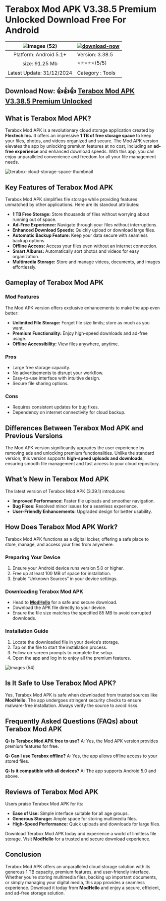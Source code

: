 
# Terabox Mod APK V3.38.5 Premium Unlocked Download Free For Android

| ![images (52)](https://github.com/user-attachments/assets/f52e4a06-148f-48d0-8855-3431b27698fa)| [![download-now](https://github.com/user-attachments/assets/22657e67-9d2d-46af-a41a-5d365d2ddc1f)](https://modhello.com/terabox/)  |
|:-------------------------------------------------:|-----------------------|
| Platform: Android 5.1+                      | Version: 3.38.5    |
| size: 91.25 Mb                                |  ⭐️⭐️⭐️⭐️⭐️(5/5) |
| Latest Update: 31/12/2024                      | Category : Tools |

## Download Now: 👍👍👍 [Terabox Mod APK V3.38.5 Premium Unlocked](https://modhello.com/terabox/)

## What is Terabox Mod APK?

Terabox Mod APK is a revolutionary cloud storage application created by **Flextech Inc.** It offers an impressive **1 TB of free storage space** to keep your files, photos, and videos organized and secure. The Mod APK version elevates the app by unlocking premium features at no cost, including an **ad-free experience** and enhanced download speeds. With this app, you can enjoy unparalleled convenience and freedom for all your file management needs.

![terabox-cloud-storage-space-thumbnail](https://github.com/user-attachments/assets/6a52a39b-7fb4-4d17-8424-c2cd78852b64)


## Key Features of Terabox Mod APK

Terabox Mod APK simplifies file storage while providing features unmatched by other applications. Here are its standout attributes:

- **1 TB Free Storage:** Store thousands of files without worrying about running out of space.
- **Ad-Free Experience:** Navigate through your files without interruptions.
- **Enhanced Download Speeds:** Quickly upload or download large files.
- **Automatic Backup Feature:** Keep your data secure with seamless backup options.
- **Offline Access:** Access your files even without an internet connection.
- **Smart Albums:** Automatically sort photos and videos for easy organization.
- **Multimedia Storage:** Store and manage videos, documents, and images effortlessly.

## Gameplay of Terabox Mod APK

### Mod Features

The Mod APK version offers exclusive enhancements to make the app even better:

- **Unlimited File Storage:** Forget file size limits; store as much as you want.
- **Premium Functionality:** Enjoy high-speed downloads and ad-free usage.
- **Offline Accessibility:** View files anywhere, anytime.

### Pros

- Large free storage capacity.
- No advertisements to disrupt your workflow.
- Easy-to-use interface with intuitive design.
- Secure file sharing options.

### Cons

- Requires consistent updates for bug fixes.
- Dependency on internet connectivity for cloud backup.

## Differences Between Terabox Mod APK and Previous Versions

The Mod APK version significantly upgrades the user experience by removing ads and unlocking premium functionalities. Unlike the standard version, this version supports **high-speed uploads and downloads**, ensuring smooth file management and fast access to your cloud repository.

## What’s New in Terabox Mod APK

The latest version of Terabox Mod APK (3.39.1) introduces:

- **Improved Performance:** Faster file uploads and smoother navigation.
- **Bug Fixes:** Resolved minor issues for a seamless experience.
- **User-Friendly Enhancements:** Upgraded design for better usability.

## How Does Terabox Mod APK Work?

Terabox Mod APK functions as a digital locker, offering a safe place to store, manage, and access your files from anywhere.

### Preparing Your Device

1. Ensure your Android device runs version 5.0 or higher.
2. Free up at least 100 MB of space for installation.
3. Enable “Unknown Sources” in your device settings.

### Downloading Terabox Mod APK

- Head to **[ModHello](https://modhello.com)** for a safe and secure download.
- Download the APK file directly to your device.
- Ensure the file size matches the specified 85 MB to avoid corrupted downloads.

### Installation Guide

1. Locate the downloaded file in your device’s storage.
2. Tap on the file to start the installation process.
3. Follow on-screen prompts to complete the setup.
4. Open the app and log in to enjoy all the premium features.

![images (54)](https://github.com/user-attachments/assets/bd03cd83-60f3-4345-8809-0c1512fffdad)


## Is It Safe to Use Terabox Mod APK?

Yes, Terabox Mod APK is safe when downloaded from trusted sources like **ModHello**. The app undergoes stringent security checks to ensure malware-free installation. Always verify the source to avoid risks.

## Frequently Asked Questions (FAQs) about Terabox Mod APK

**Q: Is Terabox Mod APK free to use?**
A: Yes, the Mod APK version provides premium features for free.

**Q: Can I use Terabox offline?**
A: Yes, the app allows offline access to your stored files.

**Q: Is it compatible with all devices?**
A: The app supports Android 5.0 and above.

## Reviews of Terabox Mod APK

Users praise Terabox Mod APK for its:

- **Ease of Use:** Simple interface suitable for all age groups.
- **Generous Storage:** Ample space for storing multimedia files.
- **High-Speed Performance:** Quick uploads and downloads for large files.

Download Terabox Mod APK today and experience a world of limitless file storage. Visit **ModHello** for a trusted and secure download experience.

## Conclusion

Terabox Mod APK offers an unparalleled cloud storage solution with its generous 1 TB capacity, premium features, and user-friendly interface. Whether you're storing multimedia files, backing up important documents, or simply managing your digital media, this app provides a seamless experience. Download it today from **ModHello** and enjoy a secure, efficient, and ad-free storage solution.
